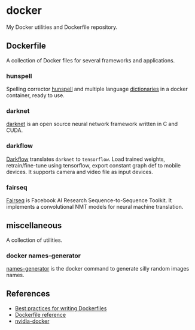 # docker
My Docker utilities and Dockerfile repository.

## Dockerfile
A collection of Docker files for several frameworks and applications.
### hunspell
Spelling corrector [hunspell](https://github.com/hunspell/hunspell) and multiple language [dictionaries](https://github.com/wooorm/dictionaries) in a docker container, ready to use.
### darknet
[darknet](http://pjreddie.com/darknet/) is an open source neural network framework written in C and CUDA.

### darkflow
[Darkflow](https://github.com/thtrieu/darkflow) translates `darknet` to `tensorflow`. Load trained weights, retrain/fine-tune using tensorflow, export constant graph def to mobile devices. It supports camera and video file as input devices.

### fairseq
[Fairseq](https://github.com/facebookresearch/fairseq) is Facebook AI Research Sequence-to-Sequence Toolkit. It implements a convolutional NMT models for neural machine translation.

## miscellaneous 
A collection of utilities.

### docker names-generator
[names-generator](https://github.com/loretoparisi/docker/tree/master/names-generator) is the docker command to generate silly random images names.

## References
- [Best practices for writing Dockerfiles](https://docs.docker.com/engine/userguide/eng-image/dockerfile_best-practices/)
- [Dockerfile reference](https://docs.docker.com/engine/reference/builder/)
- [nvidia-docker](https://github.com/NVIDIA/nvidia-docker)
